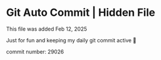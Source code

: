 # Git Auto Commit | Hidden File

This file was added Feb 12, 2025

Just for fun and keeping my daily git commit active 🤪

commit number: 29026
